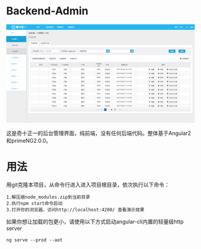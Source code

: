 # Backend-Admin

![效果图](src/assets/imgs/overview.png)

 这是奇十正一的后台管理界面，纯前端，没有任何后端代码。整体基于Angular2和primeNG2.0.0。 


# 用法

用git克隆本项目，从命令行进入进入项目根目录，依次执行以下命令：

	1.解压缩node_modules.zip到当前目录
	2.执行npm start命令启动
	3.打开你的浏览器，访问http://localhost:4200/ 查看演示效果

如果你想让加载的包更小，请使用以下方式启动angular-cli内置的轻量级http server

	ng serve --prod --aot
